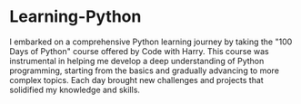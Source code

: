 # Learning-Python

I embarked on a comprehensive Python learning journey by taking the "100 Days of Python" course offered by Code with Harry. This course was instrumental in helping me develop a deep understanding of Python programming, starting from the basics and gradually advancing to more complex topics. Each day brought new challenges and projects that solidified my knowledge and skills.


